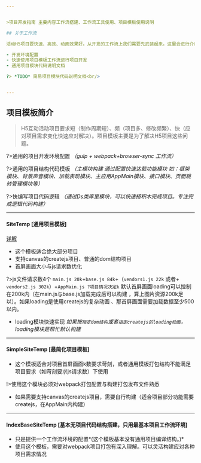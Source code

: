 ```yaml
---


>项目开发指南 主要内容工作流搭建、工作流工具使用、项目模板使用说明

## 关于工作流

活动H5项目要快速、高效、动画效果好。从开发的工作流上我们需要先武装起来。这里会进行介绍Ds的工作开发流程

- 开发环境配置
- 快速使用项目模板工作流进行项目开发
- 通用项目模块代码说明文档

?> *TODO* 简易项目模块代码说明文档<br/>


---
```


## 项目模板简介

> H5互动活动项目要求短（制作周期短）、频（项目多、修改频繁）、快（应对项目需求变化快速应对解决）。项目模板主要是为了解决H5项目这些问题。

?>通用的项目开发环境配置 *（gulp + webpack+browser-sync 工作流）*

?>通用的项目结构代码模板 *（主模块构建 通过配置快速达载功能模块 如：框架模块、背景声音模块、加载表现模块、主应用AppMain模块、接口模块、页面跳转管理模块等）*

?>快编写项目代码逻辑  *（通过Ds类库里模块，可以快速搭积木完成项目。专注完成逻辑代码构建）*

---

####  SiteTemp [通用项目模板]
[详解](/Workflow/SiteTempDoc.md)

- 这个模板适合绝大部分项目
- 支持canvas的createjs项目、普通的dom结构项目
- 首屏画面大小与js请求数优化

?>js文件请求数4个 `main.js 20k`+`base.js 84k`+（`vendors1.js 22k` 或者+ `vendors2.js 302k`）+`AppMain.js ?项目情况决定k`  默认首屏画面loading可以控制在200k内（在main.js与base.js加载完成后可以构建 ，算上图片资源200k足以）。如果loading是使用createjs的复杂动画 、那首屏画面需要加载数据至少500以内。

- loading模块快速实现 *如果按`指定dom结构`或者`指定createjs的loading动画`，loading模块是帮忙默认构建*

---

####  SimpleSiteTemp [最简化项目模板]
- 这个模板适合对项目首屏画面k数要求苛刻，或者通用模板打包结构不能满足项目要求（如苛刻要求js请求数）下使用

!>使用这个模块必须对webpack打包配置与构建打包发布文件熟悉

- 如果需要支持canvas的createjs项目，需要自行构建（适合项目部分功能需要createjs，在AppMain内构建）

---

####  IndexBaseSiteTemp [基本无项目代码结构搭建，只用最基本项目工作流环境]
- 只是提供一个工作流环境的配置*(这个模板基本没有通用项目编译结构。)*
- 使用这个模板，需要对webpack项目打包有深入理解。可以灵活构建应对各种项目需求情况
